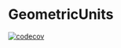 # GeometricUnits

[![codecov](https://codecov.io/gh/abhisrkckl/GeometricUnits.jl/graph/badge.svg?token=6WGGFBM7RN)](https://codecov.io/gh/abhisrkckl/GeometricUnits.jl)
